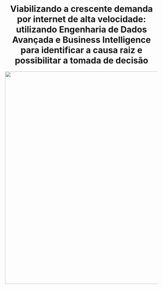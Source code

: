 <div align="center">

# Viabilizando a crescente demanda por internet de alta velocidade: utilizando Engenharia de Dados Avançada e Business Intelligence para identificar a causa raiz e possibilitar a tomada de decisão

</div>

<p align="center">
    <img src="https://blog.inforpro.com.br/wp-content/uploads/2021/05/Design-sem-nome-1-1200x650.jpg" width="700"/>
</p>

